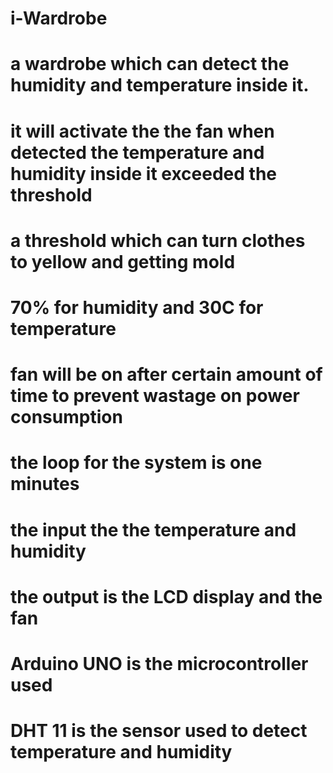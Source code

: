 # i-Wardrobe
# a wardrobe which can detect the humidity and temperature inside it.
# it will activate the the fan when detected the temperature and humidity inside it exceeded the threshold
# a threshold which can turn clothes to yellow and getting mold
# 70% for humidity and 30C for temperature
# fan will be on after certain amount of time to prevent wastage on power consumption
# the loop for the system is one minutes
# the input the the temperature and humidity
# the output is the LCD display and the fan
# Arduino UNO is the microcontroller used
# DHT 11 is the sensor used to detect temperature and humidity
